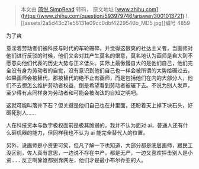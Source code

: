> 本文由 [简悦 SimpRead](http://ksria.com/simpread/) 转码， 原文地址 [www.zhihu.com](https://www.zhihu.com/question/593979746/answer/3001013721) ![[assets/2a5d43c21e56131e09cc0dbf4229540b_MD5.jpg]]编号 4859

为了爽

意淫着劳动者们被科技与时代的车轮碾碎，并觉得这很爽的社达主义者，当画师对他们进行反驳的时候，他们又会对其产生莫名的恨意，莫名地认为画师是自大到不愿意向他们代表的历史大势与正义低头。实际上最傲慢自大的是他们自己，他们完全没有身为劳动者的自觉，没有意识到他们自己也一样会被所谓的大势给碾过去，如果画师会被替代，那被替代的绝不止有画师，而是包括他们在内的大部分人，他们不去想怎么维护劳动者权益，倒是希望看到劳动者被碾下去。不说为别人发声，至少得有点同样身为劳动者和可能会被淘汰的自知之明吧。

这就可能叫落井下石？但关键是他们自己也在井里面，还盼着天上掉下块石头，好砸死别人……

人在科技资本与数字极权面前是极其脆弱的，我并不认为面对 ai，普通人还有什么砸机器的能力，但同样我也不认为 ai 能完全替代人的位置。

另外，说画师是小资更可笑，但凡了解一下也知道，大部分都是底层画师，跟民工没区别，佐人真有意思，一边说不存在中产，都是无产，一边又喜欢抨击别人是小资…… 反正啊靠谁都别靠网左，他们才是最小布尔乔亚的人。